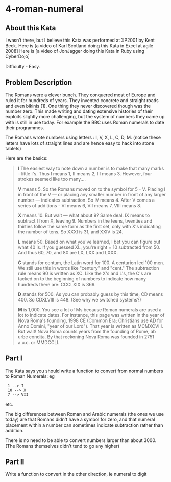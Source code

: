 # 4-roman-numeral

## About this Kata

I wasn’t there, but I believe this Kata was performed at XP2001 by Kent Beck. 
Here is [a video of Karl Scotland doing this Kata in Excel at agile 2008] 
Here is [a video of JonJagger doing this Kata in Ruby using CyberDojo]

Difficulty - Easy.

## Problem Description

The Romans were a clever bunch. They conquered most of Europe and ruled it for hundreds of years. They invented concrete and straight roads and even bikinis [1]. 
One thing they never discovered though was the number zero. 
This made writing and dating extensive histories of their exploits slightly more challenging, but the system of numbers they came up with is still in use today.
For example the BBC uses Roman numerals to date their programmes.

The Romans wrote numbers using letters : I, V, X, L, C, D, M. (notice these letters have lots of straight lines and are hence easy to hack into stone tablets)

Here are the basics:


> **I** The easiest way to note down a number is to make that many marks - little I's. Thus I means 1, II means 2, III means 3. However, four strokes seemed like too many....
> 
> **V** means 5. So the Romans moved on to the symbol for 5 - V. Placing I in front of the V — or placing any smaller number in front of any larger number — indicates subtraction. So IV means 4. After V comes a series of additions - VI means 6, VII means 7, VIII means 8.
> 
> **X** means 10. But wait — what about 9? Same deal. IX means to subtract I from X, leaving 9. Numbers in the teens, twenties and thirties follow the same form as the first set, only with X's indicating the number of tens. So XXXI is 31, and XXIV is 24.
> 
> **L** means 50. Based on what you've learned, I bet you can figure out what 40 is. If you guessed XL, you're right = 10 subtracted from 50. And thus 60, 70, and 80 are LX, LXX and LXXX.
> 
> **C** stands for centum, the Latin word for 100. A centurion led 100 men. We still use this in words like "century" and "cent." The subtraction rule means 90 is written as XC. Like the X's and L's, the C's are tacked on to the beginning of numbers to indicate how many hundreds there are: CCCLXIX is 369.
> 
> **D** stands for 500. As you can probably guess by this time, CD means 400. So CDXLVIII is 448. (See why we switched systems?)
> 
> **M** is 1,000. You see a lot of Ms because Roman numerals are used a lot to indicate dates. For instance, this page was written in the year of Nova Roma's founding, 1998 CE (Common Era; Christians use AD for Anno Domini, "year of our Lord"). That year is written as MCMXCVIII. But wait! Nova Roma counts years from the founding of Rome, ab urbe condita. By that reckoning Nova Roma was founded in 2751 a.u.c. or MMDCCLI.


## Part I

The Kata says you should write a function to convert from normal numbers to Roman Numerals: eg

     1 --> I
     10 --> X
     7 --> VII
etc.

The big differences between Roman and Arabic numerals (the ones we use today) are that Romans didn't have a symbol for zero, and that numeral placement within a number can sometimes indicate subtraction rather than addition.

There is no need to be able to convert numbers larger than about 3000. (The Romans themselves didn’t tend to go any higher)

## Part II

Write a function to convert in the other direction, ie numeral to digit